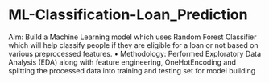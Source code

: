 # ML-Classification-Loan_Prediction

Aim: Build a Machine Learning model which uses Random Forest Classifier which will help classify
people if they are eligible for a loan or not based on various preprocessed features.
• Methodology: Performed Exploratory Data Analysis (EDA) along with feature engineering,
OneHotEncoding and splitting the processed data into training and testing set for model building
